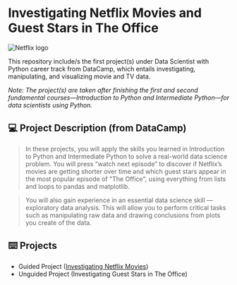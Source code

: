 # **Investigating Netflix Movies and Guest Stars in The Office**
![Netflix logo](https://upload.wikimedia.org/wikipedia/commons/thumb/6/69/Netflix_logo.svg/800px-Netflix_logo.svg.png?20220504140802)

This repository include/s the first project(s) under Data Scientist with Python career track from DataCamp, which entails investigating, manipulating, and visualizing movie and TV data.

*Note: The project(s) are taken after finishing the first and second fundamental courses—Introduction to Python and Intermediate Python—for data scientists using Python.*

## :computer: Project Description (from DataCamp)
> In these projects, you will apply the skills you learned in Introduction to Python and Intermediate Python to solve a real-world data science problem. You will press “watch next episode” to discover if Netflix’s movies are getting shorter over time and which guest stars appear in the most popular episode of "The Office", using everything from lists and loops to pandas and matplotlib.

> You will also gain experience in an essential data science skill — exploratory data analysis. This will allow you to perform critical tasks such as manipulating raw data and drawing conclusions from plots you create of the data.

## :keyboard: Projects
- Guided Project ([Investigating Netflix Movies](https://github.com/zwnq/Investigating-Netflix-Movies-and-Guest-Stars-in-The-Office/blob/main/Guided%20Project/notebook.ipynb))
- Unguided Project (Investigating Guest Stars in The Office)
